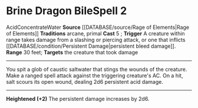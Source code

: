 ﻿---
actions: '[reaction]'
area: null
bloodline: null
component: null
cost: null
deity: null
domain: null
duration: null
element: Water
heighten: '+2'
heighten_level: 2, 4, 6, 8, 10
id: '1382'
lesson: null
level: '2'
mystery: null
name: Brine Dragon Bile
patron_theme: null
range: 30 feet
rarity: Common
requirement: null
rus_type_level: null
saving_throw: null
school: null
source: '[[DATABASE/source/Rage of Elements|Rage of Elements]]'
target: the creature that took damage
tradition:
- Arcane
- Primal
trait:
- '[[DATABASE/trait/Acid|Acid]]'
- '[[DATABASE/trait/Concentrate|Concentrate]]'
- '[[DATABASE/trait/Water|Water]]'
trigger: A creature within range takes damage from a slashing or piercing attack,
  or one that inflicts [[DATABASE/condition/Persistent Damage|persistent bleed damage]]
  .
type: Spell

---
# Brine Dragon Bile<span class="item-type">Spell 2</span>

<span class="item-trait">Acid</span><span class="item-trait">Concentrate</span><span class="item-trait">Water</span>
**Source** [[DATABASE/source/Rage of Elements|Rage of Elements]]
**Traditions** arcane, primal
**Cast** <span class="action-icon">5</span> ; **Trigger** A creature within range takes damage from a slashing or piercing attack, or one that inflicts [[DATABASE/condition/Persistent Damage|persistent bleed damage]].
**Range** 30 feet; **Targets** the creature that took damage

---
You spit a glob of caustic saltwater that stings the wounds of the creature. Make a ranged spell attack against the triggering creature's AC. On a hit, salt scours its open wound, dealing 2d6 persistent acid damage.

---
**Heightened (+2)** The persistent damage increases by 2d6.